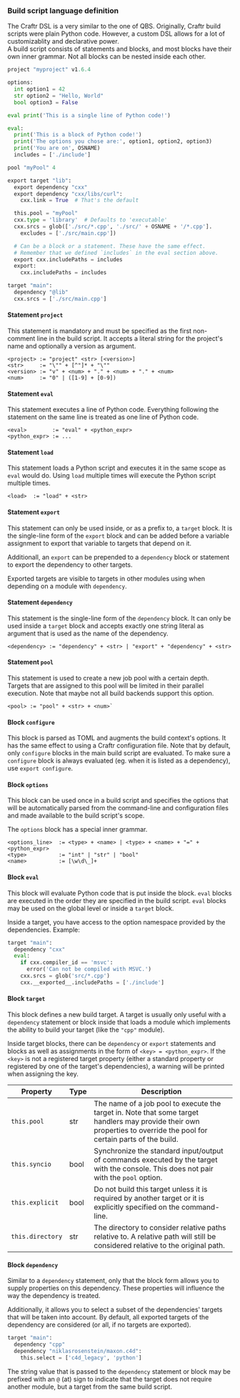 
### Build script language definition

The Craftr DSL is a very similar to the one of QBS. Originally, Craftr build
scripts were plain Python code. However, a custom DSL allows for a lot of
customizablity and declarative power.  
A build script consists of statements and blocks, and most blocks have their
own inner grammar. Not all blocks can be nested inside each other.

```python
project "myproject" v1.6.4

options:
  int option1 = 42
  str option2 = "Hello, World"
  bool option3 = False

eval print('This is a single line of Python code!')

eval:
  print('This is a block of Python code!')
  print('The options you chose are:', option1, option2, option3)
  print('You are on', OSNAME)
  includes = ['./include']

pool "myPool" 4

export target "lib":
  export dependency "cxx"
  export dependency "cxx/libs/curl":
    cxx.link = True  # That's the default

  this.pool = "myPool"
  cxx.type = 'library'  # Defaults to 'executable'
  cxx.srcs = glob(['./src/*.cpp', './src/' + OSNAME + '/*.cpp'].
    excludes = ['./src/main.cpp'])

  # Can be a block or a statement. These have the same effect.
  # Remember that we defined `includes` in the eval section above.
  export cxx.includePaths = includes
  export:
    cxx.includePaths = includes

target "main":
  dependency "@lib"
  cxx.srcs = ['./src/main.cpp']
```

#### Statement `project`

This statement is mandatory and must be specified as the first non-comment
line in the build script. It accepts a literal string for the project's name
and optionally a version as argument.

    <project> := "project" <str> [<version>]
    <str>     := "\"" + [^"]* + "\""
    <version> := "v" + <num> + "." + <num> + "." + <num>
    <num>     := "0" | ([1-9] + [0-9])

#### Statement `eval`

This statement executes a line of Python code. Everything following the
statement on the same line is treated as one line of Python code.

    <eval>        := "eval" + <python_expr>
    <python_expr> := ...

#### Statement `load`

This statement loads a Python script and executes it in the same scope as
`eval` would do. Using `load` multiple times will execute the Python script
multiple times.

    <load>  := "load" + <str>

#### Statement `export`

This statement can only be used inside, or as a prefix to, a `target` block.
It is the single-line form of the `export` block and can be added before a
variable assignment to export that variable to targets that depend on it.

Additionall, an `export` can be prepended to a `dependency` block or statement
to export the dependency to other targets.

Exported targets are visible to targets in other modules using when depending
on a module with `dependency`.

#### Statement `dependency`

This statement is the single-line form of the `dependency` block. It can only be
used inside a `target` block and accepts exactly one string literal as argument
that is used as the name of the dependency.

    <dependency> := "dependency" + <str> | "export" + "dependency" + <str>

#### Statement `pool`

This statement is used to create a new job pool with a certain depth. Targets
that are assigned to this pool will be limited in their parallel execution.
Note that maybe not all build backends support this option.

    <pool> := "pool" + <str> + <num>`

#### Block `configure`

This block is parsed as TOML and augments the build context's options. It has
the same effect to using a Craftr configuration file. Note that by default,
only `configure` blocks in the main build script are evaluated. To make sure
a `configure` block is always evaluated (eg. when it is listed as a
dependency), use `export configure`.

#### Block `options`

This block can be used once in a build script and specifies the options that
will be automatically parsed from the command-line and configuration files and
made available to the build script's scope.

The `options` block has a special inner grammar.

    <options_line>  := <type> + <name> | <type> + <name> + "=" + <python_expr>
    <type>          := "int" | "str" | "bool"
    <name>          := [\w\d\_]+

#### Block `eval`

This block will evaluate Python code that is put inside the block. `eval`
blocks are executed in the order they are specified in the build script.
`eval` blocks may be used on the global level or inside a `target` block.

Inside a target, you have access to the option namespace provided by the
dependencies. Example:

```python
target "main":
  dependency "cxx"
  eval:
    if cxx.compiler_id == 'msvc':
      error('Can not be compiled with MSVC.')
    cxx.srcs = glob('src/*.cpp')
    cxx.__exported__.includePaths = ['./include']
```

#### Block `target`

This block defines a new build target. A target is usually only useful with a
`dependency` statement or block inside that loads a module which implements the
ability to build your target (like the `"cpp"` module).

Inside target blocks, there can be `dependency` or `export` statements and
blocks as well as assignments in the form of `<key> = <python_expr>`. If the
`<key>` is not a registered target property (either a standard property or
registered by one of the target's dependencies), a warning will be printed
when assigning the key.

| Property        | Type | Description |
| --------------- | ---- | ----------- |
| `this.pool`     | str  | The name of a job pool to execute the target in. Note that some target handlers may provide their own properties to override the pool for certain parts of the build. |
| `this.syncio`   | bool | Synchronize the standard input/output of commands executed by the target with the console. This does not pair with the `pool` option. |
| `this.explicit` | bool | Do not build this target unless it is required by another target or it is explicitly specified on the command-line. |
| `this.directory`| str  | The directory to consider relative paths relative to. A relative path will still be considered relative to the original path. |

#### Block `dependency`

Similar to a `dependency` statement, only that the block form allows you to
supply properties on this dependency. These properties will influence the
way the dependency is treated.  

Additionally, it allows you to select a subset of the dependencies' targets
that will be taken into account. By default, all exported targets of the
dependency are considered (or all, if no targets are exported).

```python
target "main":
  dependency "cpp"
  dependency "niklasrosenstein/maxon.c4d":
    this.select = ['c4d_legacy', 'python']
```

The string value that is passed to the `dependency` statement or block may be
prefixed with an `@` (at) sign to indicate that the target does not require
another module, but a target from the same build script.
